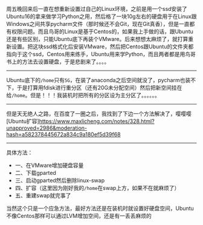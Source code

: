 周五晚回来后一直在想重新设置过自己的Linux环境，之前是用一个ssd安装了Ubuntu16的拿来做学习Python之用，然后格了一块10g左右的硬盘用于在Linux跟Windows之间共享pycharm文件（那时候还不会Git，现在Git真香），但是一直都有权限问题。而且鸟哥的Linux是基于Centos的，如果我上手做的话，跟Ubuntu还是有些区别，只能Ubuntu底下再装个VMware。后来想想太麻烦了，就打算重新设置。把这块ssd格式化后安装VMware，然后把Centos跟Ubuntu的文件夹都指向于这个ssd，Centos用来练手，Ubuntu用来学Python，而且两者都是用鸟哥书上的方法去设置硬盘，于是悲剧来了。。。。
***
Ubuntu底下的`/home`只有`5G`，在装了anaconda之后空间就没了，pycharm也装不下，于是打算用fdisk进行重分区（还有20G未分配空间）然后把新空间挂在给`/home`。但是！！！我装机时把所有的分区设为主分区了。。。。。。
***
但是天无绝人之路，在百度了一圈之后，我找到了下边一个方法解决了，嘤嘤嘤
[Ubuntu扩容]<https://www.maxlicheng.com/notes/328.html?unapproved=2986&moderation-hash=a582378445672a834c9a180ef5d39f68>
***
具体方法：
* 一、在VMware增加硬盘容量
* 二、下载gparted
* 三、启动gparted然后删除linux-swap
* 四、扩容（这里因为刚好我的`/home`在swap上方，如果不在就麻烦了）
* 五、重建swap就完事了

当然这个只是一个应急方法，最好方法还是在装机时就设置好硬盘空间，Ubuntu不像Centos那样可以通过LVM增加空间，还是有一丢丢麻烦的
